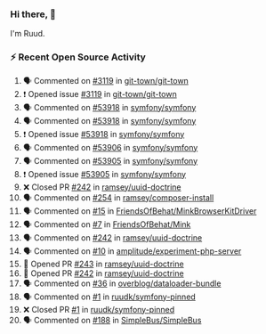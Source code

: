 ### Hi there, 👋

I'm Ruud.
 
### :zap: Recent Open Source Activity

<!--START_SECTION:activity-->
1. 🗣 Commented on [#3119](https://github.com/git-town/git-town/issues/3119#issuecomment-1941500470) in [git-town/git-town](https://github.com/git-town/git-town)
2. ❗ Opened issue [#3119](https://github.com/git-town/git-town/issues/3119) in [git-town/git-town](https://github.com/git-town/git-town)
3. 🗣 Commented on [#53918](https://github.com/symfony/symfony/issues/53918#issuecomment-1941052530) in [symfony/symfony](https://github.com/symfony/symfony)
4. 🗣 Commented on [#53918](https://github.com/symfony/symfony/issues/53918#issuecomment-1940844536) in [symfony/symfony](https://github.com/symfony/symfony)
5. ❗ Opened issue [#53918](https://github.com/symfony/symfony/issues/53918) in [symfony/symfony](https://github.com/symfony/symfony)
6. 🗣 Commented on [#53906](https://github.com/symfony/symfony/pull/53906#issuecomment-1938782600) in [symfony/symfony](https://github.com/symfony/symfony)
7. 🗣 Commented on [#53905](https://github.com/symfony/symfony/issues/53905#issuecomment-1938372248) in [symfony/symfony](https://github.com/symfony/symfony)
8. ❗ Opened issue [#53905](https://github.com/symfony/symfony/issues/53905) in [symfony/symfony](https://github.com/symfony/symfony)
9. ❌ Closed PR [#242](https://github.com/ramsey/uuid-doctrine/pull/242) in [ramsey/uuid-doctrine](https://github.com/ramsey/uuid-doctrine)
10. 🗣 Commented on [#254](https://github.com/ramsey/composer-install/pull/254#issuecomment-1931753674) in [ramsey/composer-install](https://github.com/ramsey/composer-install)
11. 🗣 Commented on [#15](https://github.com/FriendsOfBehat/MinkBrowserKitDriver/pull/15#issuecomment-1929347047) in [FriendsOfBehat/MinkBrowserKitDriver](https://github.com/FriendsOfBehat/MinkBrowserKitDriver)
12. 🗣 Commented on [#7](https://github.com/FriendsOfBehat/Mink/pull/7#issuecomment-1929346275) in [FriendsOfBehat/Mink](https://github.com/FriendsOfBehat/Mink)
13. 🗣 Commented on [#242](https://github.com/ramsey/uuid-doctrine/pull/242#issuecomment-1929242454) in [ramsey/uuid-doctrine](https://github.com/ramsey/uuid-doctrine)
14. 🗣 Commented on [#10](https://github.com/amplitude/experiment-php-server/issues/10#issuecomment-1928949578) in [amplitude/experiment-php-server](https://github.com/amplitude/experiment-php-server)
15. 💪 Opened PR [#243](https://github.com/ramsey/uuid-doctrine/pull/243) in [ramsey/uuid-doctrine](https://github.com/ramsey/uuid-doctrine)
16. 💪 Opened PR [#242](https://github.com/ramsey/uuid-doctrine/pull/242) in [ramsey/uuid-doctrine](https://github.com/ramsey/uuid-doctrine)
17. 🗣 Commented on [#36](https://github.com/overblog/dataloader-bundle/pull/36#issuecomment-1920912351) in [overblog/dataloader-bundle](https://github.com/overblog/dataloader-bundle)
18. 🗣 Commented on [#1](https://github.com/ruudk/symfony-pinned/pull/1#issuecomment-1920858282) in [ruudk/symfony-pinned](https://github.com/ruudk/symfony-pinned)
19. ❌ Closed PR [#1](https://github.com/ruudk/symfony-pinned/pull/1) in [ruudk/symfony-pinned](https://github.com/ruudk/symfony-pinned)
20. 🗣 Commented on [#188](https://github.com/SimpleBus/SimpleBus/issues/188#issuecomment-1914529242) in [SimpleBus/SimpleBus](https://github.com/SimpleBus/SimpleBus)
<!--END_SECTION:activity-->
